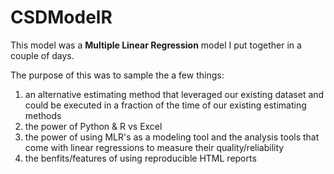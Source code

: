 # CSDModelR

This model was a **Multiple Linear Regression** model I put together in a couple of days.

The purpose of this was to sample the a few things:

1.	an alternative estimating method that leveraged our existing dataset and could be executed in a fraction of the time of our existing estimating methods
1.	the power of Python & R vs Excel
1.	the power of using MLR's as a modeling tool and the analysis tools that come with linear regressions to measure their quality/reliability
1.	the benfits/features of using reproducible HTML reports
